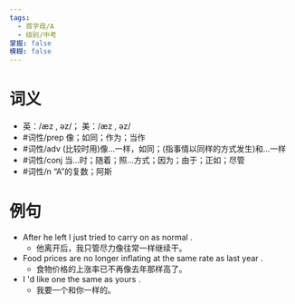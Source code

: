```yaml
---
tags:
  - 首字母/A
  - 级别/中考
掌握: false
模糊: false
---
```

# 词义
- 英：/æz , əz/； 美：/æz , əz/
- #词性/prep  像；如同；作为；当作
- #词性/adv  (比较时用)像…一样，如同；(指事情以同样的方式发生)和…一样
- #词性/conj  当…时；随着；照…方式；因为；由于；正如；尽管
- #词性/n  “A”的复数；阿斯
# 例句
- After he left I just tried to carry on as normal .
	- 他离开后，我只管尽力像往常一样继续干。
- Food prices are no longer inflating at the same rate as last year .
	- 食物价格的上涨率已不再像去年那样高了。
- I 'd like one the same as yours .
	- 我要一个和你一样的。

